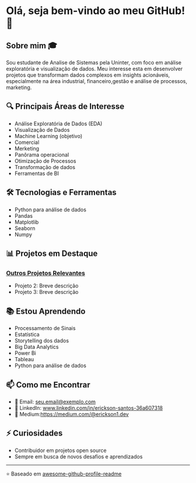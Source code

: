 # Olá, seja bem-vindo ao meu GitHub! 👋

## Sobre mim 🎓
Sou estudante de Analise de Sistemas pela Uninter, com foco em análise exploratória e visualização de dados. Meu interesse esta em desenvolver projetos que transformam dados complexos em insights acionáveis, especialmente na área industrial, financeiro,gestão e análise de processos, marketing.

## 🔍 Principais Áreas de Interesse
- Análise Exploratória de Dados (EDA)
- Visualização de Dados
- Machine Learning (objetivo)
- Comercial
- Merketing
- Panôrama operacional
- Otimização de Processos
- Transformação de dados
- Ferramentas de BI

## 🛠️ Tecnologias e Ferramentas 

- Python para análise de dados 
- Pandas
- Matplotlib
- Seaborn
- Numpy

## 📊 Projetos em Destaque


### [Outros Projetos Relevantes](link_dos_projetos)
- Projeto 2: Breve descrição
- Projeto 3: Breve descrição

## 📚 Estou Aprendendo
- Processamento de Sinais
- Estatística
- Storytelling dos dados
- Big Data Analytics
- Power Bi
- Tableau
- Python para análise de dados 


## 📫 Como me Encontrar
- 📧 Email: seu.email@exemplo.com
- 💼 LinkedIn: www.linkedin.com/in/erickson-santos-36a607318
- 📝 Medium:https://medium.com/@erickson1.dev

## ⚡ Curiosidades
- Contribuidor em projetos open source
- Sempre em busca de novos desafios e aprendizados

---
⭐️ Baseado em [awesome-github-profile-readme](https://github.com/abhisheknaiidu/awesome-github-profile-readme)

